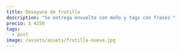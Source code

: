```yaml
---
title: Desayuno de frutilla
description: "Se entrega envuelto con moño y tags con frases "
precio: $ 4250
tags:
  - post
image: /assets/assets/frutilla-nueva.jpg
---
```

